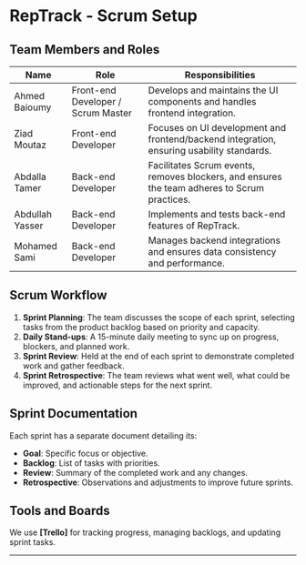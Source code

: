 # RepTrack - Scrum Setup

## Team Members and Roles
| Name            | Role            | Responsibilities                        |
|-----------------|-----------------|-----------------------------------------|
| Ahmed Baioumy   | Front-end Developer  / Scrum Master| Develops and maintains the UI components and handles frontend integration. |
| Ziad Moutaz     | Front-end Developer | Focuses on UI development and frontend/backend integration, ensuring usability standards. |
| Abdalla Tamer   | Back-end Developer  | Facilitates Scrum events, removes blockers, and ensures the team adheres to Scrum practices. |
| Abdullah Yasser | Back-end Developer  | Implements and tests back-end features of RepTrack. |
| Mohamed Sami    | Back-end Developer  | Manages backend integrations and ensures data consistency and performance. |

## Scrum Workflow
1. **Sprint Planning**: The team discusses the scope of each sprint, selecting tasks from the product backlog based on priority and capacity.
2. **Daily Stand-ups**: A 15-minute daily meeting to sync up on progress, blockers, and planned work.
3. **Sprint Review**: Held at the end of each sprint to demonstrate completed work and gather feedback.
4. **Sprint Retrospective**: The team reviews what went well, what could be improved, and actionable steps for the next sprint.

## Sprint Documentation
Each sprint has a separate document detailing its:
- **Goal**: Specific focus or objective.
- **Backlog**: List of tasks with priorities.
- **Review**: Summary of the completed work and any changes.
- **Retrospective**: Observations and adjustments to improve future sprints.

## Tools and Boards
We use **[Trello]** for tracking progress, managing backlogs, and updating sprint tasks.

---
